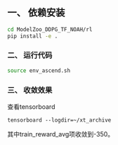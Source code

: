 ## 一、 依赖安装

```bash
cd ModelZoo_DDPG_TF_NOAH/rl
pip install -e .
```



### 二、 运行代码

```bash
source env_ascend.sh
```



### 三、 收敛效果

查看tensorboard

```
tensorboard --logdir=~/xt_archive
```

其中train_reward_avg项收敛到-350。